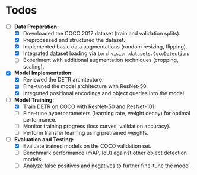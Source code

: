 # Todos


- [ ] **Data Preparation:**
  - [x] Downloaded the COCO 2017 dataset (train and validation splits).
  - [x] Preprocessed and structured the dataset.
  - [x] Implemented basic data augmentations (random resizing, flipping).
  - [x] Integrated dataset loading via `torchvision.datasets.CocoDetection`.
  - [ ] Experiment with additional augmentation techniques (cropping, scaling).
- [x] **Model Implementation:**
  - [x] Reviewed the DETR architecture.
  - [x] Fine-tuned the model architecture with ResNet-50.
  - [x] Integrated positional encodings and object queries into the model.
- [ ] **Model Training:**
  - [x] Train DETR on COCO with ResNet-50 and ResNet-101.
  - [ ] Fine-tune hyperparameters (learning rate, weight decay) for optimal performance.
  - [ ] Monitor training progress (loss curves, validation accuracy).
  - [ ] Perform transfer learning using pretrained weights.
- [ ] **Evaluation and Testing:**
  - [x] Evaluate trained models on the COCO validation set.
  - [ ] Benchmark performance (mAP, IoU) against other object detection models.
  - [ ] Analyze false positives and negatives to further fine-tune the model.
